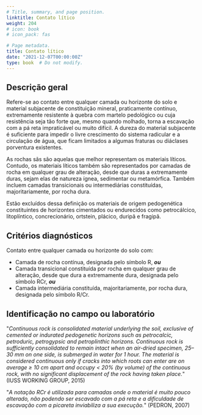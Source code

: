```yaml
---
# Title, summary, and page position.
linktitle: Contato lítico
weight: 204
# icon: book
# icon_pack: fas

# Page metadata.
title: Contato lítico
date: "2021-12-07T00:00:00Z"
type: book  # Do not modify.
---
```


## Descrição geral

Refere-se ao contato entre qualquer camada ou horizonte do solo e material subjacente de constituição mineral, praticamente contínuo, extremamente resistente à quebra com martelo pedológico ou cuja resistência seja tão forte que, mesmo quando molhado, torna a escavação com a pá reta impraticável ou muito difícil. A dureza do material subjacente é suficiente para impedir o livre crescimento do sistema radicular e a circulação de água, que ficam limitados a algumas fraturas ou diáclases porventura existentes.

As rochas sãs são aquelas que melhor representam os materiais líticos. Contudo, os materiais líticos também são representados por camadas de rocha em qualquer grau de alteração, desde que duras a extremamente duras, sejam elas de natureza ígnea, sedimentar ou metamórfica. Também incluem camadas transicionais ou intermediárias constituídas, majoritariamente, por rocha dura.

Estão excluídos dessa definição os materiais de origem pedogenética constituintes de horizontes cimentados ou endurecidos como petrocálcico, litoplíntico, concrecionário, ortstein, plácico, duripã e fragipã.

## Critérios diagnósticos

Contato entre qualquer camada ou horizonte do solo com:

* Camada de rocha contínua, designada pelo símbolo R, ___ou___
* Camada transicional constituída por rocha em qualquer grau de alteração, desde que dura a extremamente dura, designada pelo símbolo RCr, ___ou___
* Camada intermediária constituída, majoritariamente, por rocha dura, designada pelo símbolo R/Cr.

## Identificação no campo ou laboratório

"_Continuous rock is consolidated material underlying the soil, exclusive of cemented or indurated pedogenetic horizons such as petrocalcic, petroduric, petrogypsic and petroplinthic horizons. Continuous rock is sufficiently consolidated to remain intact when an air-dried specimen, 25–30 mm on one side, is submerged in water for 1 hour. The material is considered continuous only if cracks into which roots can enter are on average ≥ 10 cm apart and occupy < 20% (by volume) of the continuous rock, with no significant displacement of the rock having taken place._" (IUSS WORKING GROUP, 2015)

"_A notação RCr é utilizada para camadas onde o material é muito pouco alterado, não podendo ser escavado com a pá reta e a dificuldade de escavação com a picareta inviabiliza a sua execução._" (PEDRON, 2007)
